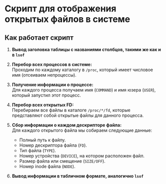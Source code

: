 # Скрипт для отображения открытых файлов в системе

## Как работает скрипт

1. **Вывод заголовка таблицы с названиями столбцов, такими же как и в `lsof`**  

2. **Перебор всех процессов в системе:**  
   Проходим по каждому каталогу в `/proc`, который имеет числовое имя (отсеиваем непроцессы).

3. **Получение информации о процессе:**  
   Для каждого процесса получаем имя (`COMMAND`) и имя юзера (`USER`), который запустил этот процесс.

4. **Перебор всех открытых FD:**  
   Перебираем все файлы в каталоге `/proc/*/fd`, которые представляют собой открытые файлы для данного процесса.

5. **Сбор информации о каждом дескрипторе файла:**  
   Для каждого открытого файла мы собираем следующие данные:
   - Полный путь к файлу.
   - Номер дескриптора файла (`FD`).
   - Тип файла (`TYPE`).
   - Номер устройства (`DEVICE`), на котором расположен файл.
   - Размер файла или смещение (`SIZE/OFF`).
   - Номер inode файла (`NODE`).

6. **Вывод информации в табличном формате, аналогично `lsof`**  
